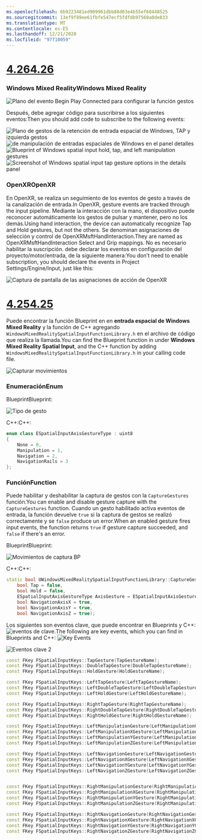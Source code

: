 ```yaml
---
ms.openlocfilehash: 6b9223481ed909961dbb88d03e4b55ef68448525
ms.sourcegitcommit: 13ef9f89ee61fbfe547ecf5fdfdb97560a0de833
ms.translationtype: MT
ms.contentlocale: es-ES
ms.lasthandoff: 12/21/2020
ms.locfileid: "97718059"
---
```

# <a name="426"></a>[<span data-ttu-id="32d2c-101">4.26</span><span class="sxs-lookup"><span data-stu-id="32d2c-101">4.26</span></span>](#tab/426)

### <a name="windows-mixed-reality"></a><span data-ttu-id="32d2c-102">Windows Mixed Reality</span><span class="sxs-lookup"><span data-stu-id="32d2c-102">Windows Mixed Reality</span></span>

![Plano del evento Begin Play Connected para configurar la función gestos](../images/unreal-hand-tracking-img-09.png)

<span data-ttu-id="32d2c-104">Después, debe agregar código para suscribirse a los siguientes eventos:</span><span class="sxs-lookup"><span data-stu-id="32d2c-104">Then you should add code to subscribe to the following events:</span></span>

<span data-ttu-id="32d2c-105">![Plano de gestos de la retención de entrada espacial de Windows, TAP y izquierda gestos ](../images/unreal/key-events.png)
 ![ de manipulación de entradas espaciales de Windows en el panel detalles](../images/unreal/key-events2.png)</span><span class="sxs-lookup"><span data-stu-id="32d2c-105">![Blueprint of Windows spatial input hold, tap, and left manipulation gestures](../images/unreal/key-events.png)
![Screenshot of Windows spatial input tap gesture options in the details panel](../images/unreal/key-events2.png)</span></span>

### <a name="openxr"></a><span data-ttu-id="32d2c-106">OpenXR</span><span class="sxs-lookup"><span data-stu-id="32d2c-106">OpenXR</span></span>

<span data-ttu-id="32d2c-107">En OpenXR, se realiza un seguimiento de los eventos de gesto a través de la canalización de entrada.</span><span class="sxs-lookup"><span data-stu-id="32d2c-107">In OpenXR, gesture events are tracked through the input pipeline.</span></span> <span data-ttu-id="32d2c-108">Mediante la interacción con la mano, el dispositivo puede reconocer automáticamente los gestos de pulsar y mantener, pero no los demás.</span><span class="sxs-lookup"><span data-stu-id="32d2c-108">Using hand interaction, the device can automatically recognize Tap and Hold gestures, but not the others.</span></span> <span data-ttu-id="32d2c-109">Se denominan asignaciones de selección y control de OpenXRMsftHandInteraction.</span><span class="sxs-lookup"><span data-stu-id="32d2c-109">They are named as OpenXRMsftHandInteraction Select and Grip mappings.</span></span> <span data-ttu-id="32d2c-110">No es necesario habilitar la suscripción. debe declarar los eventos en configuración del proyecto/motor/entrada, de la siguiente manera:</span><span class="sxs-lookup"><span data-stu-id="32d2c-110">You don’t need to enable subscription, you should declare the events in Project Settings/Engine/Input, just like this:</span></span>

![Captura de pantalla de las asignaciones de acción de OpenXR](../images/unreal-hand-tracking-img-12.png)

# <a name="425"></a>[<span data-ttu-id="32d2c-112">4.25</span><span class="sxs-lookup"><span data-stu-id="32d2c-112">4.25</span></span>](#tab/425)

<span data-ttu-id="32d2c-113">Puede encontrar la función Blueprint en en **entrada espacial de Windows Mixed Reality** y la función de C++ agregando `WindowsMixedRealitySpatialInputFunctionLibrary.h` en el archivo de código que realiza la llamada.</span><span class="sxs-lookup"><span data-stu-id="32d2c-113">You can find the Blueprint function in under **Windows Mixed Reality Spatial Input**, and the C++ function by adding `WindowsMixedRealitySpatialInputFunctionLibrary.h` in your calling code file.</span></span>

![Capturar movimientos](../images/unreal/capture-gestures.png)

### <a name="enum"></a><span data-ttu-id="32d2c-115">Enumeración</span><span class="sxs-lookup"><span data-stu-id="32d2c-115">Enum</span></span>
<!-- Deprecated
The `ESPatialInputAxisGestureType` enum describes spatial axis gestures and are [fully documented](../../out-of-scope/deprecated/holograms-211.md).
-->
<span data-ttu-id="32d2c-116">Blueprint</span><span class="sxs-lookup"><span data-stu-id="32d2c-116">Blueprint:</span></span>

![Tipo de gesto](../images/unreal/gesture-type.png)

<span data-ttu-id="32d2c-118">C++:</span><span class="sxs-lookup"><span data-stu-id="32d2c-118">C++:</span></span>
```cpp
enum class ESpatialInputAxisGestureType : uint8
{
    None = 0,
    Manipulation = 1,
    Navigation = 2,
    NavigationRails = 3
};
```

### <a name="function"></a><span data-ttu-id="32d2c-119">Función</span><span class="sxs-lookup"><span data-stu-id="32d2c-119">Function</span></span>
<span data-ttu-id="32d2c-120">Puede habilitar y deshabilitar la captura de gestos con la `CaptureGestures` función.</span><span class="sxs-lookup"><span data-stu-id="32d2c-120">You can enable and disable gesture capture with the `CaptureGestures` function.</span></span> <span data-ttu-id="32d2c-121">Cuando un gesto habilitado activa eventos de entrada, la función devuelve `true` si la captura de gestos se realizó correctamente y se `false` produce un error.</span><span class="sxs-lookup"><span data-stu-id="32d2c-121">When an enabled gesture fires input events, the function returns `true` if gesture capture succeeded, and `false` if there's an error.</span></span>

<span data-ttu-id="32d2c-122">Blueprint</span><span class="sxs-lookup"><span data-stu-id="32d2c-122">Blueprint:</span></span>

![Movimientos de captura BP](../images/unreal/capture-gestures-bp.png)

<span data-ttu-id="32d2c-124">C++:</span><span class="sxs-lookup"><span data-stu-id="32d2c-124">C++:</span></span>
```cpp
static bool UWindowsMixedRealitySpatialInputFunctionLibrary::CaptureGestures(
    bool Tap = false,
    bool Hold = false,
    ESpatialInputAxisGestureType AxisGesture = ESpatialInputAxisGestureType::None,
    bool NavigationAxisX = true,
    bool NavigationAxisY = true,
    bool NavigationAxisZ = true);
```

<span data-ttu-id="32d2c-125">Los siguientes son eventos clave, que puede encontrar en Blueprints y C++: ![ eventos de clave.](../images/unreal/key-events.png)</span><span class="sxs-lookup"><span data-stu-id="32d2c-125">The following are key events, which you can find in Blueprints and C++: ![Key Events](../images/unreal/key-events.png)</span></span>

![Eventos clave 2](../images/unreal/key-events2.png)
```cpp
const FKey FSpatialInputKeys::TapGesture(TapGestureName);
const FKey FSpatialInputKeys::DoubleTapGesture(DoubleTapGestureName);
const FKey FSpatialInputKeys::HoldGesture(HoldGestureName);

const FKey FSpatialInputKeys::LeftTapGesture(LeftTapGestureName);
const FKey FSpatialInputKeys::LeftDoubleTapGesture(LeftDoubleTapGestureName);
const FKey FSpatialInputKeys::LeftHoldGesture(LeftHoldGestureName);

const FKey FSpatialInputKeys::RightTapGesture(RightTapGestureName);
const FKey FSpatialInputKeys::RightDoubleTapGesture(RightDoubleTapGestureName);
const FKey FSpatialInputKeys::RightHoldGesture(RightHoldGestureName);

const FKey FSpatialInputKeys::LeftManipulationGesture(LeftManipulationGestureName);
const FKey FSpatialInputKeys::LeftManipulationXGesture(LeftManipulationXGestureName);
const FKey FSpatialInputKeys::LeftManipulationYGesture(LeftManipulationYGestureName);
const FKey FSpatialInputKeys::LeftManipulationZGesture(LeftManipulationZGestureName);

const FKey FSpatialInputKeys::LeftNavigationGesture(LeftNavigationGestureName);
const FKey FSpatialInputKeys::LeftNavigationXGesture(LeftNavigationXGestureName);
const FKey FSpatialInputKeys::LeftNavigationYGesture(LeftNavigationYGestureName);
const FKey FSpatialInputKeys::LeftNavigationZGesture(LeftNavigationZGestureName);


const FKey FSpatialInputKeys::RightManipulationGesture(RightManipulationGestureName);
const FKey FSpatialInputKeys::RightManipulationXGesture(RightManipulationXGestureName);
const FKey FSpatialInputKeys::RightManipulationYGesture(RightManipulationYGestureName);
const FKey FSpatialInputKeys::RightManipulationZGesture(RightManipulationZGestureName);

const FKey FSpatialInputKeys::RightNavigationGesture(RightNavigationGestureName);
const FKey FSpatialInputKeys::RightNavigationXGesture(RightNavigationXGestureName);
const FKey FSpatialInputKeys::RightNavigationYGesture(RightNavigationYGestureName);
const FKey FSpatialInputKeys::RightNavigationZGesture(RightNavigationZGestureName);
```

